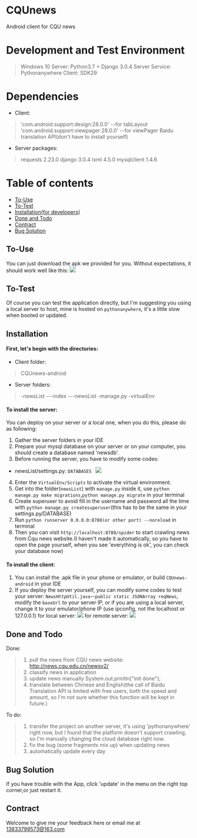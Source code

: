 # CQUnews
Android client for CQU news

# Development and Test Environment
> Windows 10
> Server: Python3.7 + Django 3.0.4
> Server Service: Pythonanywhere
> Client: SDK29
# Dependencies
- Client:
> 'com.android.support:design:28.0.0'  --for tabLayout
> 'com.android.support:viewpager:28.0.0' --for viewPager
> Baidu translation API(don't have to install yourself)
- Server packages:
> requests 2.23.0
> django 3.0.4
> lxml 4.5.0
> mysqlclient 1.4.6
# Table of contents
- [To-Use](#touse)
- [To-Test](#test)
- [Installation(for developers)](#install)
- [Done and Todo](#todo)
- [Contract](#Contract)
- [Bug Solution](#bug)

## <span id="touse">To-Use</span>
You can just download the apk we provided for you. 
Without expectations, it should work well like this:
![](https://pic.images.ac.cn/image/5e8835564aefe)
## <span id="test">To-Test</span>
Of course you can test the application directly, but I'm suggesting you using a local server to host, mine is hosted on `pythonanywhere`, it's a little slow when booted or updated.
## <span id="install">Installation</span>
#### First, let's begin with the directories:
- Client folder:
> CQUnews-android
- Server folders:
> -newsList
> ---index
> ---newsList
> -manage.py
> -virtualEnv

#### To install the server:
You can deploy on your server or a local one, when you do this, please do as following:
1.  Gather the server folders in your IDE
2.  Prepare your mysql database on your server or on your computer, you should create a database named 'newsdb'.
3. Before running the server, you have to modify some codes:
- newsList/settings.py:
   `DATABASES `
![](https://pic.images.ac.cn/image/5e8839145bd9d)
4. Enter the `VirtualEnv/Scripts` to activate the virtual environment. 
5. Get into the folder(`newsList`) with `manage.py` inside it, use `python manage.py make migrations`,`python manage.py migrate` in your terminal
6. Create superuser to avoid fill in the username and password all the time with `python manage.py createsuperuser`(this has to be the same in your settings.py/DATABASE)
6. Run `python runserver 0.0.0.0:8780(or other port) --noreload` in terminal
7. Then you can visit `http://localhost:8780/spider` to start crawling news from Cqu news website.(I haven't made it automatically, so you have to open the page yourself, when you see 'everything is ok', you can check your database now)

#### To install the client:
1. You can install the .apk file in your phone or emulator, or build `CQUnews-android` in your IDE
2. If you deploy the server yourself, you can modify some codes to test your server:
 `NewsHttpUtil.java`--`public static JSONArray reqNews`, modify the `baseUrl` to your server IP, or if you are using a local server, change it to your emulator/phone IP (use ipconfig, not the localhost or 127.0.0.1)
 for local server: ![](https://pic.images.ac.cn/image/5e88398f65cd7)
 for remote server: ![](https://pic.images.ac.cn/image/5e887fbaee08e)


## <span id="todo">Done and Todo</span>
Done:
>1. pull the news from CQU news website: http://news.cqu.edu.cn/newsv2/
>2. classify news in application
>3. update news manually        System.out.println("init done");
>4. translate between Chinese and English(the call of Baidu Translation API is limited with free users, both the speed and amount, so I'm not sure whether this function will be kept in future.)

To do:
>1. transfer the project on another server, it's using 'pythonanywhere' right now, but I found that the platform doesn't support crawling, so I'm manually changing the cloud database right now.
>2. fix the bug (some fragments mix up) when updating news
>3. automatically update every day

## <span id="bug">Bug Solution</span>
If you have trouble with the App, click 'update' in the menu on the right top corner,or just restart it.
## <span id="Contract">Contract</span>
Welcome to give me your feedback here or email me at 13833799573@163.com